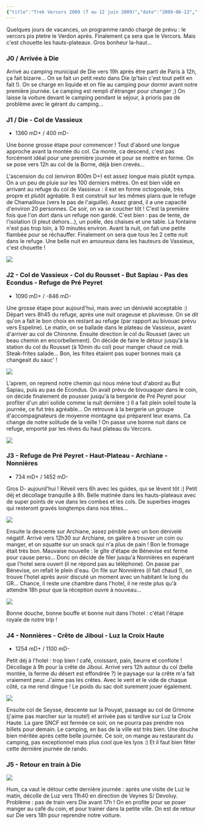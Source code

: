 ```yaml
---
{"title":"Trek Vercors 2009 (7 au 12 juin 2009)","date":"2009-06-13","featuredImage":"./IMG_1684.JPG","dg-publish":true,"permalink":"/public/outdoor/trek-vercors-2009-7-au-12-juin-2009/","dgPassFrontmatter":true}
---
```



Quelques jours de vacances, un programme rando chargé de prévu : le vercors pis
ptetre le Verdon après. Finalement ça sera que le Vercors. Mais c'est chouette
les hauts-plateaux. Gros bonheur la-haut...

### J0 / Arrivée à Die
Arrivé au camping municipal de Die vers 19h après être parti de Paris à
12h, ça fait bizarre... On se fait un petit resto dans Die (p'tain c'est
tout petit en fait !). On se charge en liquide et on file au camping
pour dormir avant notre première journée. Le camping est rempli
d'étranger pour changer ;) On laisse la voiture devant le camping
pendant le séjour, à prioris pas de problème avec le gérant du
camping...

### J1 / Die - Col de Vassieux
- 1360 mD+ / 400 mD-

Une bonne grosse étape pour commencer ! Tout d'abord une longue approche
avant la montée du col. Ca monte, ca descend, c'est pas forcément idéal
pour une première journée et pour se mettre en forme. On se pose vers
12h au col de la Borne, déjà bien crevés...

L'ascension du col (environ 800m D+) est assez longue mais plutôt sympa.
On a un peu de pluie sur les 100 derniers mètres. On est bien vidé en
arrivant au refuge du col de Vassieux : il est en forme octogonale, très
propre et plutôt agréable. Il est construit sur les mêmes plans que le
refuge de Chamailloux (vers le pas de l'aiguille). Assez grand, il a une
capacité d'environ 20 personnes. Ce soir, on va se coucher tôt ! C'est
la première fois que l'on dort dans un refuge non gardé. C'est bien :
pas de tente, de l'isolation (il pleut dehors...), un poële, des chaises
et une table. La fontaine n'est pas trop loin, à 10 minutes environ.
Avant la nuit, on fait une petite flambée pour se réchauffer. Finalement
on sera que tous les 2 cette nuit dans le refuge. Une belle nuit en
amoureux dans les hauteurs de Vassieux, c'est chouette !

![](IMG_1662.JPG)

### J2 - Col de Vassieux - Col du Rousset - But Sapiau - Pas des Econdus - Refuge de Pré Peyret
- 1090 mD+ / -846 mD-

Une grosse étape pour aujourd'hui, mais avec un dénivelé acceptable :)
Départ vers 8h45 du refuge, après une nuit orageuse et pluvieuse. On se
dit qu'on a fait le bon choix en restant au refuge (par rapport au
bivouac prévu vers Espeline). Le matin, on se ballade dans le plateau de
Vassieux, avant d'arriver au col de Chironne. Ensuite direction le col
du Rousset (avec un beau chemin en encorbellement). On décide de faire
le détour jusqu'à la station du col du Rousset (à 10min du col) pour
manger chaud ce midi. Steak-frites salade... Bon, les frites étaient pas
super bonnes mais ça changeait du sauc' !

![](IMG_1668.JPG)

L'aprem, on reprend notre chemin qui nous mène tout d'abord au But
Sapiau, puis au pas de Econdus. On avait prévu de bivouaquer dans le
coin, on décide finalement de pousser jusqu'à la bergerie de Pré Peyret
pour profiter d'un abri solide comme la nuit dernière :) Il a fait plein
soleil toute la journée, ce fut très agréable... On retrouve à la
bergerie un groupe d'accompagnateurs de moyenne montagne qui préparent
leur exams. Ca change de notre solitude de la veille ! On passe une
bonne nuit dans ce refuge, emporté par les rêves du haut plateau du
Vercors.

![](IMG_1684.JPG)

### J3 - Refuge de Pré Peyret - Haut-Plateau - Archiane - Nonnières
- 734 mD+ / 1452 mD-

Gros D- aujourd'hui ! Réveil vers 6h avec les guides, qui se lèvent tôt
:) Petit déj et décollage tranquille à 8h. Belle matinée dans les
hauts-plateaux avec de super points de vue dans les combes et les cols.
De superbes images qui resteront gravés longtemps dans nos têtes...

![](IMG_1698.JPG)

Ensuite la descente sur Archiane, assez pénible avec un bon dénivelé
négatif. Arrivé vers 12h30 sur Archiane, on galère à trouver un coin ou
manger, et on squatte sur un snack qui n'a plus de pain ! Bon le fromage
était très bon. Mauvaise nouvelle : le gîte d'étape de Bénevise est
fermé pour cause perso... Donc on décide de filer jusqu'à Nonnières en
espérant que l'hotel sera ouvert (il ne répond pas au téléphone). On
passe par Bénevise, on refait le plein d'eau. On file sur Nonnières (il
fait chaud !), on trouve l'hotel après avoir discuté un moment avec un
habitant le long du GR... Chance, il reste une chambre dans l'hotel, il
ne reste plus qu'à attendre 18h pour que la réception ouvre à nouveau...

![](IMG_1704.JPG)

Bonne douche, bonne bouffe et bonne nuit dans l'hotel : c'était l'étape
royale de notre trip !

### J4 - Nonnières - Crête de Jiboui - Luz la Croix Haute
- 1254 mD+ / 1100 mD-

Petit déj à l'hotel : trop bien ! café, croissant, pain, beurre et
confiote ! Décollage à 9h pour la crête de Jiboui. Arrivé vers 12h
autour du col (belle montée, la ferme du désert est effondrée ?) le
paysage sur la crête m'a fait vraiement peur. J'aime pas les crêtes.
Avec le vent et le vide de chaque côté, ca me rend dingue ! Le poids du
sac doit surement jouer également.

![](IMG_1711.JPG)

Ensuite col de Seysse, descente sur la Pouyat, passage au col de Grimone
(j'aime pas marcher sur la route!) et arrivée pas si tardive sur Luz la
Croix Haute. La gare SNCF est fermée ce soir, on ne pourra pas prendre
nos billets pour demain. Le camping, en bas de la ville est très bien.
Une douche bien méritée après cette belle journée. Ce soir, on mange au
restaurant du camping, pas exceptionnel mais plus cool que les lyos :)
Et il faut bien fêter cette dernière journée de rando.

### J5 - Retour en train à Die

![](IMG_1716.JPG)

Hum, ca vaut le détour cette dernière journée : après une visite de Luz
le matin, décolle de Luz vers 11h40 en direction de Veynes S/ Devoluy.
Problème : pas de train vers Die avant 17h ! On en profite pour se poser
manger au café du coin, et pour trainer dans la petite ville. On est de
retour sur Die vers 18h pour reprendre notre voiture.
